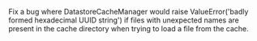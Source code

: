 Fix a bug where DatastoreCacheManager would raise  ValueError('badly formed hexadecimal UUID string') if files with unexpected names are present in the cache directory when trying to load a file from the cache.
